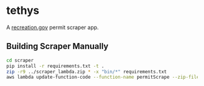 # tethys

A [recreation.gov](https://www.recreation.gov/) permit scraper app.

## Building Scraper Manually

```bash
cd scraper
pip install -r requirements.txt -t .
zip -r9 ../scraper_lambda.zip * -x "bin/*" requirements.txt
aws lambda update-function-code --function-name permitScrape --zip-file fileb://scraper_lambda.zip
```
